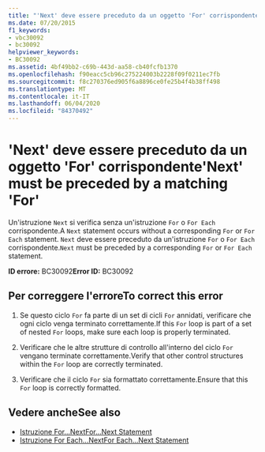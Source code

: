 ```yaml
---
title: "'Next' deve essere preceduto da un oggetto 'For' corrispondente"
ms.date: 07/20/2015
f1_keywords:
- vbc30092
- bc30092
helpviewer_keywords:
- BC30092
ms.assetid: 4bf49bb2-c69b-443d-aa58-cb40fcfb1370
ms.openlocfilehash: f90eacc5cb96c275224003b2228f09f0211ec7fb
ms.sourcegitcommit: f8c270376ed905f6a8896ce0fe25b4f4b38ff498
ms.translationtype: MT
ms.contentlocale: it-IT
ms.lasthandoff: 06/04/2020
ms.locfileid: "84370492"
---
```

# <a name="next-must-be-preceded-by-a-matching-for"></a><span data-ttu-id="8e36d-102">'Next' deve essere preceduto da un oggetto 'For' corrispondente</span><span class="sxs-lookup"><span data-stu-id="8e36d-102">'Next' must be preceded by a matching 'For'</span></span>
<span data-ttu-id="8e36d-103">Un'istruzione `Next` si verifica senza un'istruzione `For` o `For Each` corrispondente.</span><span class="sxs-lookup"><span data-stu-id="8e36d-103">A `Next` statement occurs without a corresponding `For` or `For Each` statement.</span></span> <span data-ttu-id="8e36d-104">`Next` deve essere preceduto da un'istruzione `For` o `For Each` corrispondente.</span><span class="sxs-lookup"><span data-stu-id="8e36d-104">`Next` must be preceded by a corresponding `For` or `For Each` statement.</span></span>  
  
 <span data-ttu-id="8e36d-105">**ID errore:** BC30092</span><span class="sxs-lookup"><span data-stu-id="8e36d-105">**Error ID:** BC30092</span></span>  
  
## <a name="to-correct-this-error"></a><span data-ttu-id="8e36d-106">Per correggere l'errore</span><span class="sxs-lookup"><span data-stu-id="8e36d-106">To correct this error</span></span>  
  
1. <span data-ttu-id="8e36d-107">Se questo ciclo `For` fa parte di un set di cicli `For` annidati, verificare che ogni ciclo venga terminato correttamente.</span><span class="sxs-lookup"><span data-stu-id="8e36d-107">If this `For` loop is part of a set of nested `For` loops, make sure each loop is properly terminated.</span></span>  
  
2. <span data-ttu-id="8e36d-108">Verificare che le altre strutture di controllo all'interno del ciclo `For` vengano terminate correttamente.</span><span class="sxs-lookup"><span data-stu-id="8e36d-108">Verify that other control structures within the `For` loop are correctly terminated.</span></span>  
  
3. <span data-ttu-id="8e36d-109">Verificare che il ciclo `For` sia formattato correttamente.</span><span class="sxs-lookup"><span data-stu-id="8e36d-109">Ensure that this `For` loop is correctly formatted.</span></span>  
  
## <a name="see-also"></a><span data-ttu-id="8e36d-110">Vedere anche</span><span class="sxs-lookup"><span data-stu-id="8e36d-110">See also</span></span>

- [<span data-ttu-id="8e36d-111">Istruzione For...Next</span><span class="sxs-lookup"><span data-stu-id="8e36d-111">For...Next Statement</span></span>](../language-reference/statements/for-next-statement.md)
- [<span data-ttu-id="8e36d-112">Istruzione For Each...Next</span><span class="sxs-lookup"><span data-stu-id="8e36d-112">For Each...Next Statement</span></span>](../language-reference/statements/for-each-next-statement.md)
